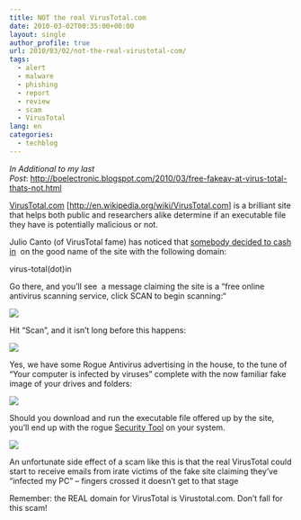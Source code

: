 ```yaml
---
title: NOT the real VirusTotal.com
date: 2010-03-02T00:35:00+00:00
layout: single
author_profile: true
url: 2010/03/02/not-the-real-virustotal-com/
tags:
  - alert
  - malware
  - phishing
  - report
  - review
  - scam
  - VirusTotal
lang: en
categories: 
  - techblog
---
```

_In Additional to my last Post_: <http://boelectronic.blogspot.com/2010/03/free-fakeav-at-virus-total-thats-not.html>

[VirusTotal.com](http://www.virustotal.com/) [<http://en.wikipedia.org/wiki/VirusTotal.com>] is a brilliant site that helps both public and researchers alike determine if an executable file they have is potentially malicious or not.

Julio Canto (of VirusTotal fame) has noticed that [somebody decided to cash in](http://twitter.com/jcanto/status/9685945726)  on the good name of the site with the following domain:

virus-total(dot)in

Go there, and you’ll see  a message claiming the site is a “free online antivirus scanning service, click SCAN to begin scanning:“

[![](http://2.bp.blogspot.com/_vaUVXcmC3OI/S4xU8GTna8I/AAAAAAAABD0/-ZN6gg9G8l4/s640/fakevt1.jpg)](http://2.bp.blogspot.com/_vaUVXcmC3OI/S4xU8GTna8I/AAAAAAAABD0/-ZN6gg9G8l4/s1600-h/fakevt1.jpg)

Hit “Scan”, and it isn’t long before this happens:

[![](http://3.bp.blogspot.com/_vaUVXcmC3OI/S4xU9NgA2WI/AAAAAAAABD8/xLwg3c8XjFY/s640/fakevt2.jpg)](http://3.bp.blogspot.com/_vaUVXcmC3OI/S4xU9NgA2WI/AAAAAAAABD8/xLwg3c8XjFY/s1600-h/fakevt2.jpg)

Yes, we have some Rogue Antivirus advertising in the house, to the tune of “Your computer is infected by viruses” complete with the now familiar fake image of your drives and folders:

[![](http://1.bp.blogspot.com/_vaUVXcmC3OI/S4xU-iNMXqI/AAAAAAAABEE/P9Ngvn12hY8/s640/fakevt3.jpg)](http://1.bp.blogspot.com/_vaUVXcmC3OI/S4xU-iNMXqI/AAAAAAAABEE/P9Ngvn12hY8/s1600-h/fakevt3.jpg)

Should you download and run the executable file offered up by the site, you’ll end up with the rogue [Security Tool](http://sites.google.com/site/boelectronic/computer/malware/list-of-common-malwares/securitytool) on your system.

[![](http://4.bp.blogspot.com/_vaUVXcmC3OI/S4xVAYMUIQI/AAAAAAAABEM/KmoO6fK7ds4/s640/fakevt4.jpg)](http://4.bp.blogspot.com/_vaUVXcmC3OI/S4xVAYMUIQI/AAAAAAAABEM/KmoO6fK7ds4/s1600-h/fakevt4.jpg)

An unfortunate side effect of a scam like this is that the real VirusTotal could start to receive emails from irate victims of the fake site claiming they’ve “infected my PC” – fingers crossed it doesn’t get to that stage

Remember: the REAL domain for VirusTotal is Virustotal.com. Don’t fall for this scam!
